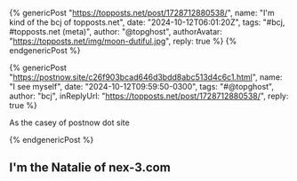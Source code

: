 {% genericPost "https://topposts.net/post/1728712880538/",
    name: "I'm kind of the bcj of topposts.net",
    date: "2024-10-12T06:01:20Z",
    tags: "#bcj, #topposts.net (meta)",
    author: "@topghost",
    authorAvatar: "https://topposts.net/img/moon-dutiful.jpg",
    reply: true %}
{% endgenericPost %}

{% genericPost "https://postnow.site/c26f903bcad646d3bdd8abc513d4c6c1.html",
    name: "I see myself",
    date: "2024-10-12T09:59:50-0300",
    tags: "#@topghost",
    author: "bcj",
    inReplyUrl: "https://topposts.net/post/1728712880538/",
    reply: true %}
  <p>As the casey of postnow dot site</p>
{% endgenericPost %}

## I'm the Natalie of nex-3.com
